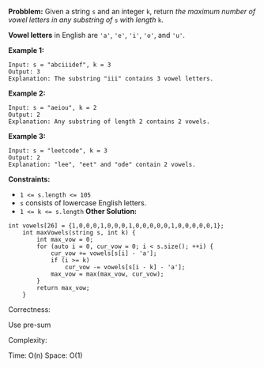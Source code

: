 **Probblem:**
Given a string `s` and an integer `k`, return *the maximum number of vowel letters in any substring of* `s` *with length* `k`.

**Vowel letters** in English are `'a'`, `'e'`, `'i'`, `'o'`, and `'u'`.

 

**Example 1:**

```
Input: s = "abciiidef", k = 3
Output: 3
Explanation: The substring "iii" contains 3 vowel letters.
```

**Example 2:**

```
Input: s = "aeiou", k = 2
Output: 2
Explanation: Any substring of length 2 contains 2 vowels.
```

**Example 3:**

```
Input: s = "leetcode", k = 3
Output: 2
Explanation: "lee", "eet" and "ode" contain 2 vowels.
```

 

**Constraints:**

- `1 <= s.length <= 105`
- `s` consists of lowercase English letters.
- `1 <= k <= s.length`
**Other Solution:**
```
int vowels[26] = {1,0,0,0,1,0,0,0,1,0,0,0,0,0,1,0,0,0,0,0,1};
    int maxVowels(string s, int k) {
        int max_vow = 0;
        for (auto i = 0, cur_vow = 0; i < s.size(); ++i) {
            cur_vow += vowels[s[i] - 'a'];
            if (i >= k)
                cur_vow -= vowels[s[i - k] - 'a'];
            max_vow = max(max_vow, cur_vow);
        }
        return max_vow;
    }
```
Correctness:

Use pre-sum

Complexity:

Time: O(n)
Space: O(1)